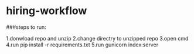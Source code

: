 # hiring-workflow

###steps to run:

1.donwload repo and unzip
2.change directry to unzipped repo
3.open cmd 
4.run pip install -r requirements.txt
5.run gunicorn index:server
